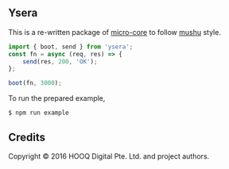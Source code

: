 ## Ysera

This is a re-written package of [micro-core](https://github.com/zeit/micro-core)
to follow [mushu](https://www.npmjs.com/package/generator-mushu) style.

```js
import { boot, send } from 'ysera';
const fn = async (req, res) => {
    send(res, 200, 'OK');
};

boot(fn, 3000);
```
To run the prepared example,

```
$ npm run example
```

## Credits

Copyright © 2016 HOOQ Digital Pte. Ltd. and project authors.
